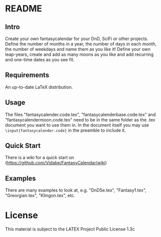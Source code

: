 # README

## Intro
Create your own fantasycalendar for your DnD, SciFi or other projects. Define the number of months in a year, the number of days in each
month, the number of weekdays and name them as you like it! Define your own leap-years, create and add as many moons as you like and
add recurring and one-time dates as you see fit. 

## Requirements
An up-to-date LaTeX distribution.

## Usage
The files "fantasycalender.code.tex", "fantasycalenderbase.code.tex" and "fantasycalendermoon.code.tex" need to be in the same folder
as the .tex document you want to use them in. In the document itself you may use `\input{fantasycalender.code}` in the preamble to include it.

## Quick Start
There is a wiki for a quick start on (https://github.com/Vidabe/FantasyCalendar/wiki)

## Examples
There are many examples to look at, e.g. "DnD5e.tex", "Fantasy1.tex", "Greorgian.tex", "Klingon.tex", etc.

# License

This material is subject to the LATEX Project Public License 1.3c

